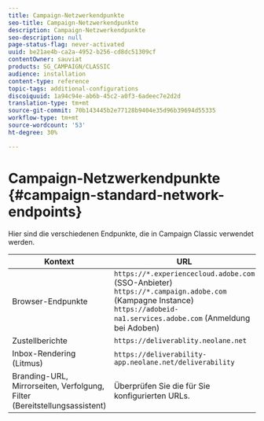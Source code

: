 ```yaml
---
title: Campaign-Netzwerkendpunkte
seo-title: Campaign-Netzwerkendpunkte
description: Campaign-Netzwerkendpunkte
seo-description: null
page-status-flag: never-activated
uuid: be21ae4b-ca2a-4952-b256-cd8dc51309cf
contentOwner: sauviat
products: SG_CAMPAIGN/CLASSIC
audience: installation
content-type: reference
topic-tags: additional-configurations
discoiquuid: 1a94c94e-ab6b-45c2-a0f3-6adeec7e2d2d
translation-type: tm+mt
source-git-commit: 70b143445b2e77128b9404e35d96b39694d55335
workflow-type: tm+mt
source-wordcount: '53'
ht-degree: 30%

---
```



# Campaign-Netzwerkendpunkte {#campaign-standard-network-endpoints}

Hier sind die verschiedenen Endpunkte, die in Campaign Classic verwendet werden.

| Kontext | URL |
|--- |--- |
| Browser-Endpunkte | `https://*.experiencecloud.adobe.com` (SSO-Anbieter)<br>`https://*.campaign.adobe.com` (Kampagne Instance)<br>`https://adobeid-na1.services.adobe.com` (Anmeldung bei Adoben) |
| Zustellberichte | `https://deliverablity.neolane.net` |
| Inbox-Rendering (Litmus) | `https://deliverability-app.neolane.net/deliverability` |
| Branding-URL, Mirrorseiten, Verfolgung, Filter (Bereitstellungsassistent) | Überprüfen Sie die für Sie konfigurierten URLs. |
